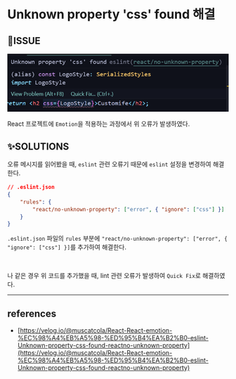 # Unknown property 'css' found 해결
## 🐛ISSUE
![Picture1](images/Unknown%20property%20css%20found/Unknown-property-css-found.png)

React 프로젝트에 `Emotion`을 적용하는 과정에서 위 오류가 발생하였다.

## ✨SOLUTIONS
오류 메시지를 읽어봤을 때, `eslint` 관련 오류기 때문에 `eslint` 설정을 변경하여 해결한다.

```json
// .eslint.json
{
    "rules": {
        "react/no-unknown-property": ["error", { "ignore": ["css"] }]
    }
}
```

`.eslint.json` 파일의 `rules` 부분에 `"react/no-unknown-property": ["error", { "ignore": ["css"] }]`를 추가하여 해결한다.

<br>

나 같은 경우 위 코드를 추가했을 때, lint 관련 오류가 발생하여 `Quick Fix`로 해결하였다.


---

## references
- [https://velog.io/@muscatcola/React-React-emotion-%EC%98%A4%EB%A5%98-%ED%95%B4%EA%B2%B0-eslint-Unknown-property-css-found-reactno-unknown-property](https://velog.io/@muscatcola/React-React-emotion-%EC%98%A4%EB%A5%98-%ED%95%B4%EA%B2%B0-eslint-Unknown-property-css-found-reactno-unknown-property)